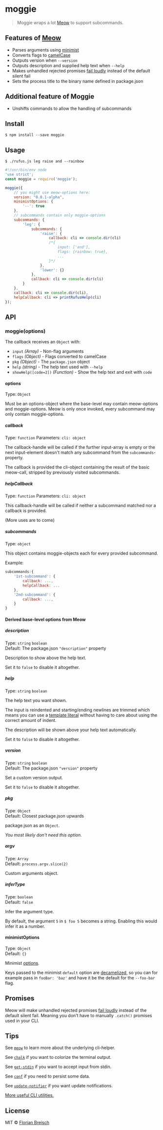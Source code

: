 # moggie

> Moggie wraps a lot [Meow][meow] to support subcommands.

## Features of [Meow][meow]

- Parses arguments using [minimist](https://github.com/substack/minimist)
- Converts flags to [camelCase](https://github.com/sindresorhus/camelcase)
- Outputs version when `--version`
- Outputs description and supplied help text when `--help`
- Makes unhandled rejected promises [fail loudly](https://github.com/sindresorhus/loud-rejection) instead of the default silent fail
- Sets the process title to the binary name defined in package.json

## Additional feature of Moggie

- Unshifts commands to allow the handling of subcommands

## Install

```
$ npm install --save moggie
```

## Usage

```
$ ./rufus.js leg raise and --rainbow
```

```js
#!/usr/bin/env node
'use strict';
const moggie = require('moggie');

moggie({
	// you might use meow-options here:
	version: "0.0.1-alpha",
	minimistOptions: {
		'--': true
	},
	// subcommands contain only moggie-options
	subcommands: {
		'leg': {
			subcommands: {
				'raise': {
					callback: cli => console.dir(cli)
					/*{
						input: ['and'],
						flags: {rainbow: true},
						...
					}*/
				},
				'lower': {}
			},
			callback: cli => console.dir(cli)
		}
	},
	callback: cli => console.dir(cli),
	helpCallback: cli => printRufusHelp(cli)
});
```



## API

### moggie(options)

The callback receives an `Object` with:

- `input` *(Array)* - Non-flag arguments
- `flags` *(Object)* - Flags converted to camelCase
- `pkg` *(Object)* - The `package.json` object
- `help` *(string)* - The help text used with `--help`
- `showHelp([code=2])` *(Function)* - Show the help text and exit with `code`

#### options

Type: `Object`

Must be an options-object where the base-level may contain meow-options and moggie-options. Meow is only once invoked, every subcommand may only contain moggie-options.

##### callback

Type: `function`
Parameters: `cli: object`

The callback-handle will be called if the further input-array is empty or the next input-element doesn't match any subcommand from the `subcommands`-property.

The callback is provided the cli-object containing the result of the basic meow-call, stripped by previously visited subcommands.

##### helpCallback

Type: `function`
Parameters: `cli: object`

This callback-handle will be called if neither a subcommand matched nor a callback is provided.

(More uses are to come)

##### subcommands

Type: `object`

This object contains moggie-objects each for every provided subcommand.

Example:

```js
subcommands:{
	'1st-subcommand': {
		callback: ...,
		helpCallback: ...
	},
	'2nd-subcommand': {
		callback: ...,
	}
}
```

#### Derived base-level options from Meow

##### description

Type: `string` `boolean`<br>
Default: The package.json `"description"` property

Description to show above the help text.

Set it to `false` to disable it altogether.

##### help

Type: `string` `boolean`

The help text you want shown.

The input is reindented and starting/ending newlines are trimmed which means you can use a [template literal](https://developer.mozilla.org/en/docs/Web/JavaScript/Reference/template_strings) without having to care about using the correct amount of indent.

The description will be shown above your help text automatically.

Set it to `false` to disable it altogether.

##### version

Type: `string` `boolean`<br>
Default: The package.json `"version"` property

Set a custom version output.

Set it to `false` to disable it altogether.

##### pkg

Type: `Object`<br>
Default: Closest package.json upwards

package.json as an `Object`.

*You most likely don't need this option.*

##### argv

Type: `Array`<br>
Default: `process.argv.slice(2)`

Custom arguments object.

##### inferType

Type: `boolean`<br>
Default: `false`

Infer the argument type.

By default, the argument `5` in `$ foo 5` becomes a string. Enabling this would infer it as a number.

#### minimistOptions

Type: `Object`<br>
Default: `{}`

Minimist [options](https://github.com/substack/minimist#var-argv--parseargsargs-opts).

Keys passed to the minimist `default` option are [decamelized](https://github.com/sindresorhus/decamelize), so you can for example pass in `fooBar: 'baz'` and have it be the default for the `--foo-bar` flag.


## Promises

Meow will make unhandled rejected promises [fail loudly](https://github.com/sindresorhus/loud-rejection) instead of the default silent fail. Meaning you don't have to manually `.catch()` promises used in your CLI.


## Tips

See [`meow`][meow] to learn more about the underlying cli-helper.

See [`chalk`](https://github.com/chalk/chalk) if you want to colorize the terminal output.

See [`get-stdin`](https://github.com/sindresorhus/get-stdin) if you want to accept input from stdin.

See [`conf`](https://github.com/sindresorhus/conf) if you need to persist some data.

See [`update-notifier`](https://github.com/yeoman/update-notifier) if you want update notifications.

[More useful CLI utilities.](https://github.com/sindresorhus/awesome-nodejs#command-line-utilities)


## License

MIT © [Florian Breisch](https://github.com/florianb)

[meow]: https://github.com/sindresorhus/meow
